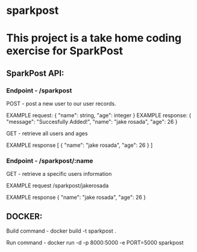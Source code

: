 # sparkpost

This project is a take home coding exercise for SparkPost
=============

SparkPost API:
---------------

### Endpoint - /sparkpost ###
POST - post a new user to our user records. 

EXAMPLE request:
{
  "name": string,
  "age": integer
 }
 EXAMPLE response:
 {
    "message": "Succesfully Added!",
    "name": "jake rosada",
    "age": 26
}
 
 GET - retrieve all users and ages
 
 EXAMPLE response
 [
    {
        "name": "jake rosada",
        "age": 26
    }
]

### Endpoint - /sparkpost/:name ###

GET - retrieve a specific users information

EXAMPLE request
/sparkpost/jakerosada

EXAMPLE response
{
    "name": "jake rosada",
    "age": 26
}

DOCKER:
---------------
Build command - docker build -t sparkpost .

Run command - docker run -d -p 8000:5000 -e PORT=5000 sparkpost
